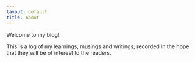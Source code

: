 ```yaml
---
layout: default
title: About
---
```


Welcome to my blog!

This is a log of my learnings, musings and writings; recorded in the hope that they will be of interest to the readers.